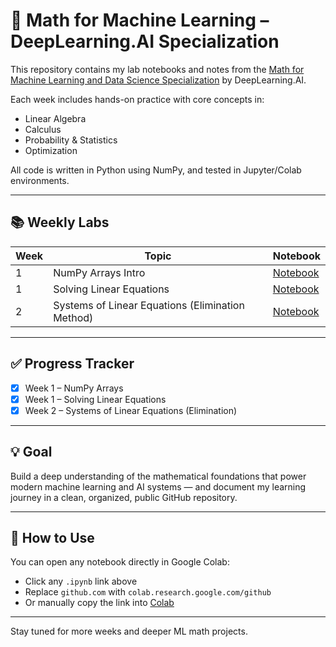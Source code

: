 # 🧠 Math for Machine Learning – DeepLearning.AI Specialization

This repository contains my lab notebooks and notes from the [Math for Machine Learning and Data Science Specialization](https://www.coursera.org/specializations/mathematics-for-machine-learning-and-data-science) by DeepLearning.AI.

Each week includes hands-on practice with core concepts in:
- Linear Algebra
- Calculus
- Probability & Statistics
- Optimization

All code is written in Python using NumPy, and tested in Jupyter/Colab environments.

---

## 📚 Weekly Labs

| Week | Topic                              | Notebook                                                                 |
|------|------------------------------------|--------------------------------------------------------------------------|
| 1    | NumPy Arrays Intro                 | [Notebook](./week1_numpy_intro/introduction_to_numpy_arrays.ipynb)      |
| 1    | Solving Linear Equations           | [Notebook](./week1_equation_solving/SolvingEquations.ipynb)             |
| 2    | Systems of Linear Equations (Elimination Method) | [Notebook](./week2_systems/elimination_method_numpy.ipynb)               |

---

## ✅ Progress Tracker

- [x] Week 1 – NumPy Arrays
- [x] Week 1 – Solving Linear Equations
- [x] Week 2 – Systems of Linear Equations (Elimination)

---

## 💡 Goal

Build a deep understanding of the mathematical foundations that power modern machine learning and AI systems — and document my learning journey in a clean, organized, public GitHub repository.

---

## 🚀 How to Use

You can open any notebook directly in Google Colab:

- Click any `.ipynb` link above
- Replace `github.com` with `colab.research.google.com/github`
- Or manually copy the link into [Colab](https://colab.research.google.com)

---

Stay tuned for more weeks and deeper ML math projects.

